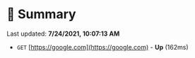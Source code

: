 # 📖 Summary
Last updated: **7/24/2021, 10:07:13 AM**

- `GET` [https://google.com](https://google.com) - **Up** (162ms)
